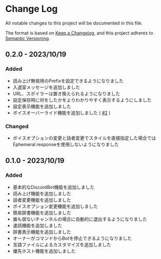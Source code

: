 # Change Log

All notable changes to this project will be documented in this file.

The format is based on [Keep a Changelog](https://keepachangelog.com/en/1.0.0/),
and this project adheres to [Semantic Versioning](https://semver.org/spec/v2.0.0.html).

## 0.2.0 - 2023/10/19

### Added
- 読み上げ無視用のPrefixを設定できるようになりました
- 入退室メッセージを追加しました
- URL、スポイラーは置き換えられるようになりました
- 設定保存時に何をしたかをよりわかりやすく表示するようにしました
- 設定表示機能を追加しました
- ボイスオーバーライド機能を追加しました ( [#2](https://github.com/castella-cake/Discord-TTSVOX/issues/2) )

### Changed
- ボイスオプションの変更と話者変更でスタイルを直接指定した場合ではEphemeral responseを使用しないようになりました

## 0.1.0 - 2023/10/19

### Added
- 基本的なDiscordBot機能を追加しました
- 読み上げ機能を追加しました
- 話者変更機能を追加しました
- ボイスオプション変更機能を追加しました
- 簡易辞書機能を追加しました
- 誰も居ないチャンネルの場合に自動的に退出するようになりました
- 速読機能を追加しました
- 辞書表示機能を追加しました
- オーナーがコマンドからBotを停止できるようになりました
- 言語ファイルによるカスタマイズを追加しました
- 優先ホスト機能を追加しました